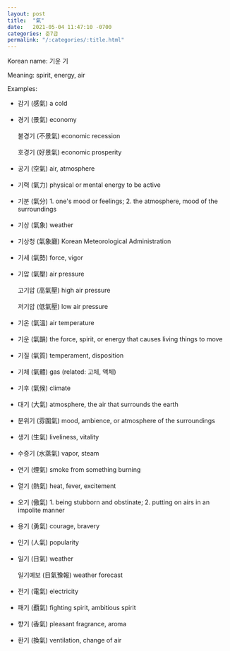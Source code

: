 ```yaml
---
layout: post
title:  "氣"
date:   2021-05-04 11:47:10 -0700
categories: 준7급
permalink: "/:categories/:title.html"
---
```


Korean name: 기운 기

Meaning: spirit, energy, air

Examples:
* 감기 (感氣) a cold <br><br>
* 경기 (景氣) economy <br><br>
  불경기 (不景氣) economic recession <br><br>
  호경기 (好景氣) economic prosperity <br><br>
* 공기 (空氣) air, atmosphere <br><br>
* 기력 (氣力) physical or mental energy to be active <br><br>
* 기분 (氣分) 1. one's mood or feelings; 2. the atmosphere, mood of the surroundings <br><br>
* 기상 (氣象) weather <br><br>
* 기상청 (氣象廳) Korean Meteorological Administration <br><br>
* 기세 (氣勢) force, vigor <br><br>
* 기압 (氣壓) air pressure <br><br>
  고기압 (高氣壓) high air pressure <br><br>
  저기압 (低氣壓) low air pressure <br><br>
* 기온 (氣溫) air temperature <br><br>
* 기운 (氣韻) the force, spirit, or energy that causes living things to move <br><br>
* 기질 (氣質) temperament, disposition <br><br>
* 기체 (氣體) gas (related: 고체, 액체) <br><br>
* 기후 (氣候) climate <br><br>
* 대기 (大氣) atmosphere, the air that surrounds the earth <br><br>
* 분위기 (雰圍氣) mood, ambience, or atmosphere of the surroundings <br><br>
* 생기 (生氣) liveliness, vitality <br><br>
* 수증기 (水蒸氣) vapor, steam <br><br>
* 연기 (煙氣) smoke from something burning <br><br>
* 열기 (熱氣) heat, fever, excitement <br><br>
* 오기 (傲氣) 1. being stubborn and obstinate; 2. putting on airs in an impolite manner <br><br>
* 용기 (勇氣) courage, bravery <br><br>
* 인기 (人氣) popularity <br><br>
* 일기 (日氣) weather <br><br>
  일기예보 (日氣豫報) weather forecast <br><br>
* 전기 (電氣) electricity <br><br>
* 패기 (覇氣) fighting spirit, ambitious spirit <br><br>
* 향기 (香氣) pleasant fragrance, aroma <br><br>
* 환기 (換氣) ventilation, change of air <br><br>
